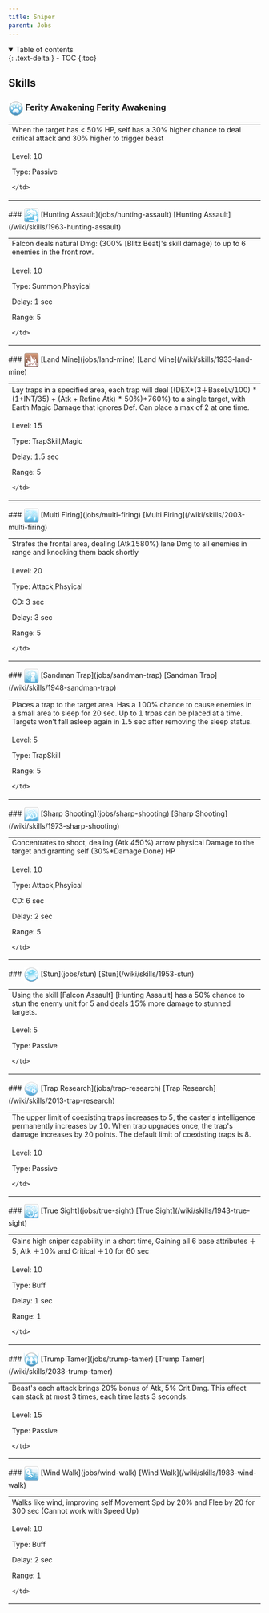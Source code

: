 ```yaml
---
title: Sniper 
parent: Jobs
---
```


<details open markdown="block">
<summary>
  Table of contents
</summary>
{: .text-delta }
- TOC
{:toc}
</details>

## Skills

### <img src="/assets/images/skills/skill_250001.png" width="30" height="30" style="vertical-align: middle"> [Ferity Awakening](jobs/ferity-awakening) [Ferity Awakening](/wiki/skills/2023-ferity-awakening)
<table>
<tbody>
  <tr>
    <td>When the target has < 50% HP, self has a 30% higher chance to deal critical attack and 30% higher to trigger beast</td>
  </tr>
  <tr>
    <td>
              <p class="label label-yellow fs-1">Level: 10</p>
              <p class="label label-yellow fs-1">Type: Passive</p>
      
    </td>
  </tr>
</tbody>
</table>
### <img src="/assets/images/skills/skill_128001.png" width="30" height="30" style="vertical-align: middle"> [Hunting Assault](jobs/hunting-assault) [Hunting Assault](/wiki/skills/1963-hunting-assault)
<table>
<tbody>
  <tr>
    <td>Falcon deals natural Dmg: (300% [Blitz Beat]'s skill damage) to up to 6 enemies in the front row.</td>
  </tr>
  <tr>
    <td>
              <p class="label label-yellow fs-1">Level: 10</p>
              <p class="label label-yellow fs-1">Type: Summon,Phsyical</p>
              <p class="label label-yellow fs-1">Delay: 1 sec</p>
              <p class="label label-yellow fs-1">Range: 5</p>
      
    </td>
  </tr>
</tbody>
</table>
### <img src="/assets/images/skills/skill_116001.png" width="30" height="30" style="vertical-align: middle"> [Land Mine](jobs/land-mine) [Land Mine](/wiki/skills/1933-land-mine)
<table>
<tbody>
  <tr>
    <td>Lay traps in a specified area, each trap will deal ((DEX*(3＋BaseLv/100) * (1+INT/35) + (Atk + Refine Atk) * 50%)*760%) to a single target, with Earth Magic Damage that ignores Def. Can place a max of 2 at one time.</td>
  </tr>
  <tr>
    <td>
              <p class="label label-yellow fs-1">Level: 15</p>
              <p class="label label-yellow fs-1">Type: TrapSkill,Magic</p>
              <p class="label label-yellow fs-1">Delay: 1.5 sec</p>
              <p class="label label-yellow fs-1">Range: 5</p>
      
    </td>
  </tr>
</tbody>
</table>
### <img src="/assets/images/skills/skill_134001.png" width="30" height="30" style="vertical-align: middle"> [Multi Firing](jobs/multi-firing) [Multi Firing](/wiki/skills/2003-multi-firing)
<table>
<tbody>
  <tr>
    <td>Strafes the frontal area, dealing (Atk1580%) lane Dmg to all enemies in range and knocking them back shortly</td>
  </tr>
  <tr>
    <td>
              <p class="label label-yellow fs-1">Level: 20</p>
              <p class="label label-yellow fs-1">Type: Attack,Phsyical</p>
              <p class="label label-yellow fs-1">CD: 3 sec</p>
              <p class="label label-yellow fs-1">Delay: 3 sec</p>
              <p class="label label-yellow fs-1">Range: 5</p>
      
    </td>
  </tr>
</tbody>
</table>
### <img src="/assets/images/skills/skill_122001.png" width="30" height="30" style="vertical-align: middle"> [Sandman Trap](jobs/sandman-trap) [Sandman Trap](/wiki/skills/1948-sandman-trap)
<table>
<tbody>
  <tr>
    <td>Places a trap to the target area. Has a 100% chance to cause enemies in a small area to sleep for 20 sec. Up to 1 trpas can be placed at a time. Targets won’t fall asleep again in 1.5 sec after removing the sleep status.</td>
  </tr>
  <tr>
    <td>
              <p class="label label-yellow fs-1">Level: 5</p>
              <p class="label label-yellow fs-1">Type: TrapSkill</p>
              <p class="label label-yellow fs-1">Range: 5</p>
      
    </td>
  </tr>
</tbody>
</table>
### <img src="/assets/images/skills/skill_130001.png" width="30" height="30" style="vertical-align: middle"> [Sharp Shooting](jobs/sharp-shooting) [Sharp Shooting](/wiki/skills/1973-sharp-shooting)
<table>
<tbody>
  <tr>
    <td>Concentrates to shoot, dealing (Atk 450%) arrow physical Damage to the target and granting self (30%*Damage Done) HP</td>
  </tr>
  <tr>
    <td>
              <p class="label label-yellow fs-1">Level: 10</p>
              <p class="label label-yellow fs-1">Type: Attack,Phsyical</p>
              <p class="label label-yellow fs-1">CD: 6 sec</p>
              <p class="label label-yellow fs-1">Delay: 2 sec</p>
              <p class="label label-yellow fs-1">Range: 5</p>
      
    </td>
  </tr>
</tbody>
</table>
### <img src="/assets/images/skills/skill_123001.png" width="30" height="30" style="vertical-align: middle"> [Stun](jobs/stun) [Stun](/wiki/skills/1953-stun)
<table>
<tbody>
  <tr>
    <td>Using the skill [Falcon Assault] [Hunting Assault] has a 50% chance to stun the enemy unit for 5 and deals 15% more damage to stunned targets.</td>
  </tr>
  <tr>
    <td>
              <p class="label label-yellow fs-1">Level: 5</p>
              <p class="label label-yellow fs-1">Type: Passive</p>
      
    </td>
  </tr>
</tbody>
</table>
### <img src="/assets/images/skills/skill_142001.png" width="30" height="30" style="vertical-align: middle"> [Trap Research](jobs/trap-research) [Trap Research](/wiki/skills/2013-trap-research)
<table>
<tbody>
  <tr>
    <td>The upper limit of coexisting traps increases to 5, the caster's intelligence permanently increases by 10. When trap upgrades once, the trap's damage increases by 20 points. The default limit of coexisting traps is 8.</td>
  </tr>
  <tr>
    <td>
              <p class="label label-yellow fs-1">Level: 10</p>
              <p class="label label-yellow fs-1">Type: Passive</p>
      
    </td>
  </tr>
</tbody>
</table>
### <img src="/assets/images/skills/skill_119001.png" width="30" height="30" style="vertical-align: middle"> [True Sight](jobs/true-sight) [True Sight](/wiki/skills/1943-true-sight)
<table>
<tbody>
  <tr>
    <td>Gains high sniper capability in a short time, Gaining all 6 base attributes ＋5, Atk ＋10% and Critical ＋10 for 60 sec</td>
  </tr>
  <tr>
    <td>
              <p class="label label-yellow fs-1">Level: 10</p>
              <p class="label label-yellow fs-1">Type: Buff</p>
              <p class="label label-yellow fs-1">Delay: 1 sec</p>
              <p class="label label-yellow fs-1">Range: 1</p>
      
    </td>
  </tr>
</tbody>
</table>
### <img src="/assets/images/skills/skill_251001.png" width="30" height="30" style="vertical-align: middle"> [Trump Tamer](jobs/trump-tamer) [Trump Tamer](/wiki/skills/2038-trump-tamer)
<table>
<tbody>
  <tr>
    <td>Beast's each attack brings 20% bonus of Atk, 5% Crit.Dmg. This effect can stack at most 3 times, each time lasts 3 seconds.</td>
  </tr>
  <tr>
    <td>
              <p class="label label-yellow fs-1">Level: 15</p>
              <p class="label label-yellow fs-1">Type: Passive</p>
      
    </td>
  </tr>
</tbody>
</table>
### <img src="/assets/images/skills/skill_131001.png" width="30" height="30" style="vertical-align: middle"> [Wind Walk](jobs/wind-walk) [Wind Walk](/wiki/skills/1983-wind-walk)
<table>
<tbody>
  <tr>
    <td>Walks like wind, improving self Movement Spd by 20% and Flee by 20 for 300 sec (Cannot work with Speed Up)</td>
  </tr>
  <tr>
    <td>
              <p class="label label-yellow fs-1">Level: 10</p>
              <p class="label label-yellow fs-1">Type: Buff</p>
              <p class="label label-yellow fs-1">Delay: 2 sec</p>
              <p class="label label-yellow fs-1">Range: 1</p>
      
    </td>
  </tr>
</tbody>
</table>

